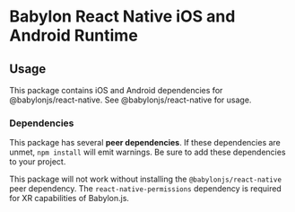 # Babylon React Native iOS and Android Runtime

## Usage

This package contains iOS and Android dependencies for @babylonjs/react-native. See @babylonjs/react-native for usage.

### Dependencies

This package has several **peer dependencies**. If these dependencies are unmet, `npm install` will emit warnings. Be sure to add these dependencies to your project.

This package will not work without installing the `@babylonjs/react-native` peer dependency.
The `react-native-permissions` dependency is required for XR capabilities of Babylon.js.
